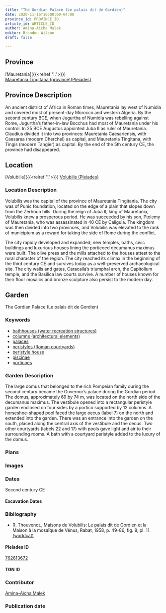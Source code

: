 ```yaml
---
title: "The Gordian Palace (Le palais dit de Gordien)"
date: 2020-11-16T10:00:00-04:00
province_id: PROVINCE_ID
article_id: ARTICLE_ID
author: Amina-Aïcha Malek
editor: Brandon Wilson
draft: false

---
```


## Province

[Mauretania]({{<relref "..">}}) \
[Mauretania Tingitana (province)(Pleiades)](https://pleiades.stoa.org/places/981533)

## Province Description

An ancient district of Africa in Roman times, Mauretania lay west of Numidia and covered most of present-day Morocco and western Algeria. By the second century BCE, when Jugurtha of Numidia was rebelling against Rome, Jugurtha’s father-in-law Bocchus had most of Mauretania under his control. In 25 BCE Augustus appointed Juba II as ruler of Mauretania. Claudius divided it into two provinces: Mauretania Caesariensis, with Caesarea (modern Cherchel) as capital, and Mauretania Tingitana, with Tingis (modern Tangier) as capital. By the end of the 5th century CE, the province had disappeared.

## Location

[Volubilis]({{<relref ".">}})
[Volubilis (Pleiades)](https://pleiades.stoa.org/places/275740)

### Location Description

Volubilis was the capital of the province of Mauretania Tingitania. The city was of Punic foundation, located on the edge of a plain that slopes down from the Zerhoun hills. During the reign of Juba II, king of Mauretania, Volubilis knew a prosperous period. He was succeeded by his son, Ptolemy of Mauretania, who was assassinated in 40 CE by Caligula. The kingdom was then divided into two provinces, and Volubilis was elevated to the rank of municipium as a reward for taking the side of Rome during the conflict.

The city rapidly developed and expanded; new temples, baths, civic buildings and luxurious houses lining the porticoed decumanus maximus were built. The olive press and the mills attached to the houses attest to the rural character of the region. The city reached its climax in the beginning of the third century CE and survives today as a well-preserved archaeological site. The city walls and gates, Caracalla’s triumphal arch, the Capitolium temple, and the Basilica law courts survive. A number of houses known for their floor mosaics and bronze sculpture also persist to the modern day.

<!--## Sublocation-->

<!--### Sublocation Description-->

## Garden

The Gordian Palace (Le palais dit de Gordien)

### Keywords

- [bathhouses (water recreation structures)](http://vocab.getty.edu/page/aat/300007347)
- [columns (architectural elements)](http://vocab.getty.edu/page/aat/300001571)
- [palaces](http://vocab.getty.edu/page/aat/300005734)
- [peristyles (Roman courtyards)](http://vocab.getty.edu/page/aat/300080971)
- [peristyle house](http://vocab.getty.edu/page/aat/300005452)
- [piscinae](http://vocab.getty.edu/page/aat/300375619)
- [porticoes](http://vocab.getty.edu/page/aat/300004145)

### Garden Description

The large domus that belonged to the rich Pompeian family during the second century became the Governor’s palace during the Gordian period. The domus, approximately 69 by 74 m, was located on the north side of the decumanus maximus.  The vestibule opened into a rectangular peristyle garden enclosed on four sides by a portico supported by 12 columns. A horseshoe-shaped pool faced the large oecus (label 7) on the north and extended into the garden. There was an entrance into the garden on the south, placed along the central axis of the vestibule and the oecus. Two other courtyards (labels 22 and 17) with pools gave light and air to their surrounding rooms. A bath with a courtyard peristyle added to the luxury of the domus.

### Plans
<!--Plan View Image Missing-->
<!-- {{< figure src="../images/IMAGEMISSING" alt="Plan of the Gordian Palace" title="Fig. 1: Plan of the Gordian Palace (Rights Statement)">}} -->

### Images

### Dates

Second century CE

#### Excavation Dates

### Bibliography

* R. Thouvenot., Maisons de Volubilis: Le palais dit de Gordien et la Maison à la mosaïque de Vénus, Rabat, 1958, p. 49-86, fig. 8, pl. 11. [(worldcat)](http://www.worldcat.org/oclc/876482067)

#### Pleiades ID

[762613672](https://pleiades.stoa.org/places/762613672)

#### TGN ID

### Contributor

[Amina-Aïcha Malek](http://worldcat.org/identities/lccn-n2012075871/)

### Publication date

<!--07 July 2020-->

<!--### Related articles-->

<!-- Links to other related articles. Leave blank for now -->
